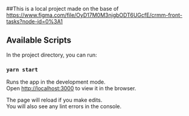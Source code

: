 ##This is a local project made on the base of https://www.figma.com/file/OyD17M0M3njgbODT6UGcfE/crmm-front-tasks?node-id=0%3A1
## Available Scripts

In the project directory, you can run:

### `yarn start`

Runs the app in the development mode.\
Open [http://localhost:3000](http://localhost:3000) to view it in the browser.

The page will reload if you make edits.\
You will also see any lint errors in the console.



